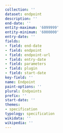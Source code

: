 ```yaml
---
collection: ''
dataset: endpoint
description: ''
end-date: ''
entity-maximum: '6099999'
entity-minimum: '6000000'
entry-date: ''
fields:
- field: end-date
- field: endpoint
- field: endpoint-url
- field: entry-date
- field: parameters
- field: plugin
- field: start-date
key-field: ''
name: Endpoint
paint-options: ''
plural: Endpoints
prefix: ''
start-date: ''
themes:
- specification
typology: specification
wikidata: ''
wikipedia: ''
---
```

